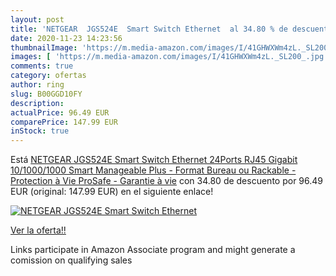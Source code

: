 ```yaml
---
layout: post
title: 'NETGEAR  JGS524E  Smart Switch Ethernet  al 34.80 % de descuento'
date: 2020-11-23 14:23:56
thumbnailImage: 'https://m.media-amazon.com/images/I/41GHWXWm4zL._SL200_.jpg'
images: [ 'https://m.media-amazon.com/images/I/41GHWXWm4zL._SL200_.jpg' ]
comments: true
category: ofertas
author: ring
slug: B00GGD10FY
description:
actualPrice: 96.49 EUR
comparePrice: 147.99 EUR
inStock: true
---
```


Está [NETGEAR  JGS524E  Smart Switch Ethernet 24Ports RJ45 Gigabit  10/1000/1000   Smart Manageable  Plus  - Format Bureau ou Rackable - Protection à Vie  ProSafe - Garantie à vie](https://www.amazon.fr/dp/B00GGD10FY/?tag=tolees0d-21) con 34.80 de descuento por 96.49 EUR (original: 147.99 EUR) en el siguiente enlace!

[![NETGEAR  JGS524E  Smart Switch Ethernet ](https://m.media-amazon.com/images/I/41GHWXWm4zL._SL200_.jpg)](https://www.amazon.fr/dp/B00GGD10FY/?tag=tolees0d-21)

[Ver la oferta!!](https://www.amazon.fr/dp/B00GGD10FY/?tag=tolees0d-21)

Links participate in Amazon Associate program and might generate a comission on qualifying sales


